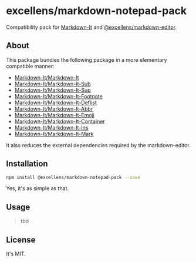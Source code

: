 # excellens/markdown-notepad-pack

Compatibility pack for [Markdown-It](https://github.com/markdown-it/markdown-it) and [@excellens/markdown-editor]().

## About

This package bundles the following package in a more elementary compatible manner:

* [Markdown-It/Markdown-It](https://github.com/markdown-it/markdown-it)
* [Markdown-It/Markdown-It-Sub](https://github.com/markdown-it/markdown-it-sub)
* [Markdown-It/Markdown-It-Sup](https://github.com/markdown-it/markdown-it-sup)
* [Markdown-It/Markdown-It-Footnote](https://github.com/markdown-it/markdown-it-footnote)
* [Markdown-It/Markdown-It-Deflist](https://github.com/markdown-it/markdown-it-deflist)
* [Markdown-It/Markdown-It-Abbr](https://github.com/markdown-it/markdown-it-abbr)
* [Markdown-It/Markdown-It-Emoji](https://github.com/markdown-it/markdown-it-emoji)
* [Markdown-It/Markdown-It-Container](https://github.com/markdown-it/markdown-it-container)
* [Markdown-It/Markdown-It-Ins](https://github.com/markdown-it/markdown-it-ins)
* [Markdown-It/Markdown-It-Mark](https://github.com/markdown-it/markdown-it-mark)

It also reduces the external dependencies required by the markdown-editor.

## Installation

```bash
npm install @excellens/markdown-notepad-pack --save
```

Yes, it's as simple as that.

## Usage

> tbd

## License

It's MIT.
